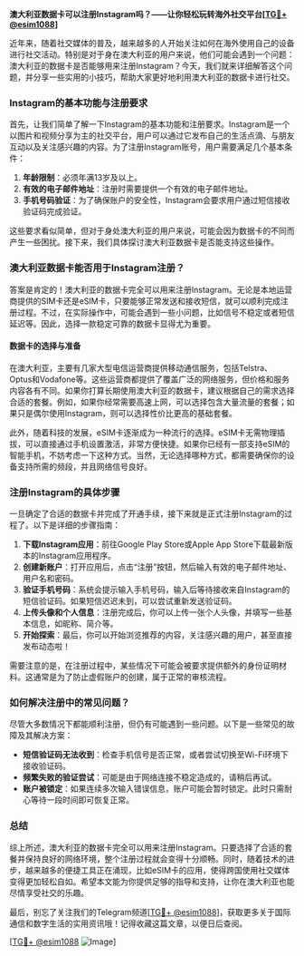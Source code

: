 **澳大利亚数据卡可以注册Instagram吗？——让你轻松玩转海外社交平台[[TG💪+ @esim1088](https://t.me/s/esim1088)]**

近年来，随着社交媒体的普及，越来越多的人开始关注如何在海外使用自己的设备进行社交活动。特别是对于身在澳大利亚的用户来说，他们可能会遇到一个问题：澳大利亚的数据卡是否能够用来注册Instagram？今天，我们就来详细解答这个问题，并分享一些实用的小技巧，帮助大家更好地利用澳大利亚的数据卡进行社交。

### Instagram的基本功能与注册要求

首先，让我们简单了解一下Instagram的基本功能和注册要求。Instagram是一个以图片和视频分享为主的社交平台，用户可以通过它发布自己的生活点滴、与朋友互动以及关注感兴趣的内容。为了注册Instagram账号，用户需要满足几个基本条件：

1. **年龄限制**：必须年满13岁及以上。
2. **有效的电子邮件地址**：注册时需要提供一个有效的电子邮件地址。
3. **手机号码验证**：为了确保账户的安全性，Instagram会要求用户通过短信接收验证码完成验证。

这些要求看似简单，但对于身处澳大利亚的用户来说，可能会因为数据卡的不同而产生一些困扰。接下来，我们具体探讨澳大利亚数据卡是否能支持这些操作。

### 澳大利亚数据卡能否用于Instagram注册？

答案是肯定的！澳大利亚的数据卡完全可以用来注册Instagram。无论是本地运营商提供的SIM卡还是eSIM卡，只要能够正常发送和接收短信，就可以顺利完成注册过程。不过，在实际操作中，可能会遇到一些小问题，比如信号不稳定或者短信延迟等。因此，选择一款稳定可靠的数据卡显得尤为重要。

#### 数据卡的选择与准备

在澳大利亚，主要有几家大型电信运营商提供移动通信服务，包括Telstra、Optus和Vodafone等。这些运营商都提供了覆盖广泛的网络服务，但价格和服务内容各有不同。如果你打算长期使用澳大利亚的数据卡，建议根据自己的需求选择合适的套餐。例如，如果你经常需要高速上网，可以选择包含大量流量的套餐；如果只是偶尔使用Instagram，则可以选择性价比更高的基础套餐。

此外，随着科技的发展，eSIM卡逐渐成为一种流行的选择。eSIM卡无需物理插拔，可以直接通过手机设置激活，非常方便快捷。如果你已经有一部支持eSIM的智能手机，不妨考虑一下这种方式。当然，无论选择哪种方式，都需要确保你的设备支持所需的频段，并且网络信号良好。

### 注册Instagram的具体步骤

一旦确定了合适的数据卡并完成了开通手续，接下来就是正式注册Instagram的过程了。以下是详细的步骤指南：

1. **下载Instagram应用**：前往Google Play Store或Apple App Store下载最新版本的Instagram应用程序。
2. **创建新账户**：打开应用后，点击“注册”按钮，然后输入有效的电子邮件地址、用户名和密码。
3. **验证手机号码**：系统会提示输入手机号码，输入后等待接收来自Instagram的短信验证码。如果短信迟迟未到，可以尝试重新发送验证码。
4. **上传头像和个人信息**：注册完成后，你可以上传一张个人头像，并填写一些基本信息，如昵称、简介等。
5. **开始探索**：最后，你可以开始浏览推荐的内容，关注感兴趣的用户，甚至直接发布动态啦！

需要注意的是，在注册过程中，某些情况下可能会被要求提供额外的身份证明材料。这通常是为了防止虚假账户的创建，属于正常的审核流程。

### 如何解决注册中的常见问题？

尽管大多数情况下都能顺利注册，但仍有可能遇到一些问题。以下是一些常见的故障及其解决方案：

- **短信验证码无法收到**：检查手机信号是否正常，或者尝试切换至Wi-Fi环境下接收验证码。
- **频繁失败的验证尝试**：可能是由于网络连接不稳定造成的，请稍后再试。
- **账户被锁定**：如果连续多次输入错误信息，账户可能会暂时锁定。此时只需耐心等待一段时间即可恢复正常。

### 总结

综上所述，澳大利亚的数据卡完全可以用来注册Instagram。只要选择了合适的套餐并保持良好的网络环境，整个注册过程就会变得十分顺畅。同时，随着技术的进步，越来越多的便捷工具正在涌现，比如eSIM卡的应用，使得跨国使用社交媒体变得更加轻松自如。希望本文能为你提供足够的指导和支持，让你在澳大利亚也能尽情享受社交的乐趣。

最后，别忘了关注我们的Telegram频道[[TG💪+ @esim1088](https://t.me/s/esim1088)]，获取更多关于国际通信和数字生活的实用资讯哦！记得收藏这篇文章，以便日后查阅。

[[TG💪+ @esim1088](https://t.me/s/esim1088) ![Image](https://i.postimg.cc/4NQfJmqS/Snipaste-2025-05-13-00-14-12.png)]